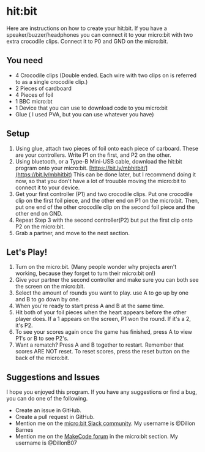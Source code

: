 # hit:bit

Here are instructions on how to create your hit:bit. If you have a speaker/buzzer/headphones you can connect it to your micro:bit with two extra crocodile clips. Connect it to P0 and GND on the micro:bit.

## You need

* 4 Crocodile clips (Double ended. Each wire with two clips on is referred to as a single crocodile clip.)
* 2 Pieces of cardboard
* 4 Pieces of foil
* 1 BBC micro:bt
* 1 Device that you can use to download code to you micro:bit
* Glue ( I used PVA, but you can use whatever you have)

## Setup

1. Using glue, attach two pieces of foil onto each piece of carboard. These are your controllers. Write P1 on the first, and P2 on the other.
2. Using  bluetooth, or a Type-B Mini-USB cable, download the hit:bit program onto your micro:bit.
[https://bit.ly/mbhitbit/](https://bit.ly/mbhitbit) This can be done later, but I recommend doing it now, so that you don't have a lot of trouuble moving the micro:bit to connect it to your device.
3. Get your first controller (P1) and two crocodile clips. Put one crocodile clip on the first foil piece, and the other end on P1 on the micro:bit. Then, put one end of the other crocodile clip on the second foil piece and the other end on GND.
4. Repeat Step 3 with the second controller(P2) but put the first clip onto P2 on the micro:bit.
5. Grab a partner, and move to the next section.

## Let's Play!

1. Turn on the micro:bit. (Many people wonder why projects aren't working, because they forget to turn their micro:bit on!)
2. Give your partner the second controller and make sure you can both see the screen on the micro:bit.
3. Select the amount of rounds you want to play. use A to go up by one and B to go down by one.
4. When you're ready to start press A and B at the same time.
5. Hit both of your foil pieces when the heart appears before the other player does. If a 1 appears on the screen, P1 won the round. If it's a 2, it's P2.
6. To see your scores again once the game has finished, press A to view P1's or B to see P2's.
7. Want a rematch? Press A and B together to restart. Remember that scores ARE NOT reset. To reset scores, press the reset button on the back of the micro:bit.

## Suggestions and Issues

I hope you enjoyed this program. If you have any suggestions or find a bug, you can do one of the following.
* Create an issue in GitHub.
* Create a pull request in GitHub.
* Mention me on the [micro:bit Slack community](https://join.slack.com/t/microbit-community/shared_invite/zt-f2rdenpd-~GPfH_xQIN~ms98WcWqXhw). My username is @Dillon Barnes
* Mention me on the [MakeCode forum](https://forum.makecode.com) in the micro:bit section. My username is @DillonB07
